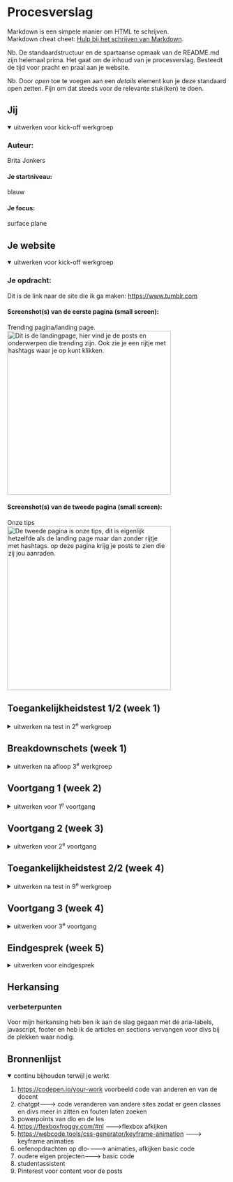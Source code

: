 # Procesverslag
Markdown is een simpele manier om HTML te schrijven.  
Markdown cheat cheet: [Hulp bij het schrijven van Markdown](https://github.com/adam-p/markdown-here/wiki/Markdown-Cheatsheet).

Nb. De standaardstructuur en de spartaanse opmaak van de README.md zijn helemaal prima. Het gaat om de inhoud van je procesverslag. Besteedt de tijd voor pracht en praal aan je website.

Nb. Door *open* toe te voegen aan een *details* element kun je deze standaard open zetten. Fijn om dat steeds voor de relevante stuk(ken) te doen.





## Jij

<details open>
  <summary>uitwerken voor kick-off werkgroep</summary>

  ### Auteur:
  Brita Jonkers
  #### Je startniveau:
blauw
  #### Je focus:
surface plane 
</details>





## Je website

<details open>
  <summary>uitwerken voor kick-off werkgroep</summary>

  ### Je opdracht:
Dit is de link naar de site die ik ga maken: https://www.tumblr.com
 #### Screenshot(s) van de eerste pagina (small screen): 
Trending pagina/landing page.
    <img src="readme-images/trending.png" width="375px" 
   alt="Dit is de landingpage, hier vind je de posts en onderwerpen die trending zijn. Ook zie je een rijtje met hashtags waar je op kunt klikken. ">

  #### Screenshot(s) van de tweede pagina (small screen):
  Onze tips  
  <img src="readme-images/onzetips.png" width="375px" alt="De tweede pagina is onze tips, dit is eigenlijk hetzelfde als de landing page maar dan zonder rijtje met hashtags. op deze pagina krijg je posts te zien die zij jou aanraden.">
 
</details>



## Toegankelijkheidstest 1/2 (week 1)

<details>
  <summary>uitwerken na test in 2<sup>e</sup> werkgroep</summary>

  ### Bevindingen
  Lijst met je bevindingen die in de test naar voren kwamen:
  frustraties aan screenreader
- geen beschrijving bij foto en waarom (AI niet accuraat)
- plaatjes met tekst 
- formulier met bot beveiliging

</details>



## Breakdownschets (week 1)

<details>
  <summary>uitwerken na afloop 3<sup>e</sup> werkgroep</summary>

  ### de hele pagina: 
  <img src="readme-images/Untitled-2.svg" width="375px" alt="breakdown van de hele pagina">

  ### dynamisch deel, hamburgermenu: 
  <img src="readme-images/breakdown schets2.svg" width="375px" alt="breakdown van een dynamisch deel, namelijk het hamburgermenu">

  
</details>





## Voortgang 1 (week 2)

<details>
  <summary>uitwerken voor 1<sup>e</sup> voortgang</summary>

  ### Stand van zaken
Het beginnen aan de site vind ik lastig, en ik heb moeite met het positioneren van content.

  ### Agenda voor meeting
  samen met je groepje opstellen



  Vragen op volgorde van meest interessant voor iedereen tot minst:

1. Ik zou graag willen weten hoe je de css op de 2e pagina kan krijgen?
2. Wat kan ik het beste toepassen bij de cheeseburger/afbeeldingen en hoe? (flexbox/grid)?
3. Hoe kan ik een uitklap menu maken, die zichtbaar wordt als de pagina een groter formaat is?
4. Hoe moet je beginnen?


  ### Verslag van meeting
  hier na afloop snel de uitkomsten van de meeting vastleggen

  - class op de body, en pagina gwn linken
  - punt 2
  - nog een punt
  - breakdown schets maken

</details>





## Voortgang 2 (week 3)

<details>
  <summary>uitwerken voor 2<sup>e</sup> voortgang</summary>

  ### Stand van zaken
ik liep met alles vast, kwam niet vooruit.

  ### Agenda voor meeting
  samen met je groepje opstellen
vragen op volgorde van meest interessant voor iedereen tot minst:

1. Hoe toon je de sluitknop in een hamburger menu? 
2. Hoe selecteer je dingen zonder classes en divs te gebruiken?
3. Hoe kan ik de Focus state goed vormgeven?
4. Wat is de bedoeling van de readme?



  ### Verslag van meeting
  hier na afloop snel de uitkomsten van de meeting vastleggen

  - duidelijke lijnen en kleur.
  - nth of type en aria-labels
  - proces bijhouden


</details>





## Toegankelijkheidstest 2/2 (week 4)

<details>
  <summary>uitwerken na test in 9<sup>e</sup> werkgroep</summary>

  ### Bevindingen
- linkjes worden opgelezen
- moeilijk om door de pagina heen te gaan
- een alt tags, geen beschrijvingen!
</details>





## Voortgang 3 (week 4)

<details>
  <summary>uitwerken voor 3<sup>e</sup> voortgang</summary>

  ### Stand van zaken
  Hashtags lijst ging goed. Animaties en posts namaken lukte niet! Navbar nog niet naar wens. 

  ### Agenda voor meeting
  samen met je groepje opstellen

 vragen op volgorde van meest interessant voor iedereen tot minst:

1.  Hoe krijg ik een blauwe lijn bij de navigatie bij de geselecteerde pagina, zonder divs en classes?
2. Hoe kan ik content positioneren?
3. hoe maak ik content horizontaal scrolbaar?
4. Hoe krijg ik de iconen van de tumblr post op de goede plek? 
5. Hoe krijg ik de afbeelding even breed als het scherm?
6. Waarom werkt mijn animatie niet bij telefoon size maar wel bij desktop size?




  ### Verslag van meeting
  hier na afloop snel de uitkomsten van de meeting vastleggen

  - li:nth-child(n):has(a:focus-within)  {        
	border-bottom: 0.2em solid #00aaff; 
	color: white;
  - grids en flexbox 2
  - Flexbox
  - flexbox
  - margin weg en width 100%
  - error in browser
</details>





## Eindgesprek (week 5)

<details>
  <summary>uitwerken voor eindgesprek</summary>

  ### Je uitkomst - karakteristiek screenshots:
  <img src="readme-images/Scherm­afbeelding 2024-10-04 om 02.18.12.png" width="375px" alt="uitkomst opdracht 1">


  ### Dit ging goed/Heb ik geleerd: 
  De laatste paar dagen ging het coderen over het algemeen een stuk beter, ik begon het zelfs leuk te vinden. Animaties toevoegen aan de website ging erg goed terwijl ik dat in het begin van het vak totaal niet kon. Ook ben ik tijdens het werken aan deze opdracht, vooral aan het einde, goed in de stof gedoken waardoor ik dingen ook makkelijker begreep als het uitgelegd werd of als ik het opzocht.

  <img src="readme-images/Scherm­afbeelding 2024-10-04 om 02.09.46.png" width="375px" alt="Dit ging goed, animaties toepassen">
  <img src="readme-images/Scherm­afbeelding 2024-10-04 om 02.09.50.png" width="375px" alt="Dit ging goed, animaties toepassen">
  <img src="readme-images/Scherm­afbeelding 2024-10-04 om 02.10.16.png" width="375px" alt="Dit ging goed, animaties toepassen">





  <img src="readme-images/dummy-plaatje.jpg" width="375px" alt="top">


  ### Dit was lastig/Is niet gelukt:
  Wat ik heel erg lastig vond is dingen op de goede plek krijgen. Ik ben echt uren bezig geweest met deze balk hetzelfde krijgen, maar alsnog is het me niet gelukt. Zie foto's.
  <img src="readme-images/mijnversie.png" width="375px" alt="bummer">
  <img src="readme-images/Scherm­afbeelding 2024-10-04 om 02.31.12.png" width="375px" alt="hoe het hoort">

  Ook wilde ik heel graag een animatie maken met de likebutton. Ik wilde dat hij iets deed als je er op klikte. Ik heb echt alles geprobeerd. Een andere afbeelding na klikken of wiebelen, kloppen, knipperen... Ik heb op wel 20 websites gekeken en chatgpt gespamt met vragen, maar het is me niet gelukt. Je had daar ook javascript voor nodig, en dat is er bij mij na het vak 'inleiding programeren' er uit gevlogen. Voor de microinteractie die we moesten hebben heb ik veel youtube video's opgezocht en door oude powerpoints heen gegaan. Dat hielp me om beter te begrijpen wat ik aan het doen was. Uiteindelijk heb ik ervoor gekozen om de likebutton te laten kloppen als je de pagina opent, net als twee andere animaties. Ook had ik graag kleurenthema's willen maken maar daar ben ik niet aan toegekomen.
</details>



## Herkansing

### verbeterpunten
Voor mijn herkansing heb ben ik aan de slag gegaan met de aria-labels, javascript, footer en heb ik de articles en sections vervangen voor divs bij de plekken waar nodig. 



## Bronnenlijst

<details open>
  <summary>continu bijhouden terwijl je werkt</summary>

  1. https://codepen.io/your-work voorbeeld code van anderen en van de docent
  2. chatgpt---> code veranderen van andere sites zodat er geen classes en divs meer in zitten en fouten laten zoeken
  3. powerpoints van dlo en de les
  4. https://flexboxfroggy.com/#nl --->flexbox afkijken
  5. https://webcode.tools/css-generator/keyframe-animation ---> keyframe animaties
  6. oefenopdrachten op dlo----> animaties, afkijken basic code
  7. oudere eigen projecten---> basic code
  8. studentassistent 
  9. Pinterest voor content voor de posts

</details>
